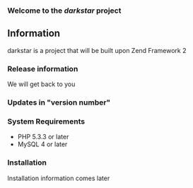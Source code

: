 ### Welcome to the *darkstar* project

## Information

darkstar is a project that will be built upon Zend Framework 2

### Release information

We will get back to you

### Updates in "version number"

### System Requirements

- PHP 5.3.3 or later
- MySQL 4 or later

### Installation

Installation information comes later
